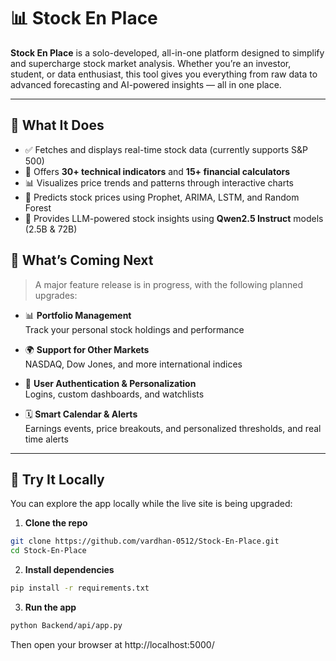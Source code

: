 # 📊 Stock En Place

**Stock En Place** is a solo-developed, all-in-one platform designed to simplify and supercharge stock market analysis. Whether you’re an investor, student, or data enthusiast, this tool gives you everything from raw data to advanced forecasting and AI-powered insights — all in one place.

---

## 🧭 What It Does

- ✅ Fetches and displays real-time stock data (currently supports S&P 500)
- 🧮 Offers **30+ technical indicators** and **15+ financial calculators**
- 📊 Visualizes price trends and patterns through interactive charts
- 🔮 Predicts stock prices using Prophet, ARIMA, LSTM, and Random Forest
- 🧠 Provides LLM-powered stock insights using **Qwen2.5 Instruct** models (2.5B & 72B)


## 🌟 What’s Coming Next

> A major feature release is in progress, with the following planned upgrades:

- 📊 **Portfolio Management**  
  Track your personal stock holdings and performance

- 🌍 **Support for Other Markets**  
  NASDAQ, Dow Jones, and more international indices

- 🔐 **User Authentication & Personalization**  
  Logins, custom dashboards, and watchlists

- 🗓️ **Smart Calendar & Alerts**  
  Earnings events, price breakouts, and personalized thresholds, and real time alerts

---

## 🧪 Try It Locally

You can explore the app locally while the live site is being upgraded:

1. **Clone the repo**
```bash
git clone https://github.com/vardhan-0512/Stock-En-Place.git
cd Stock-En-Place
```

2. **Install dependencies**
```bash
pip install -r requirements.txt
```

3. **Run the app**
```bash
python Backend/api/app.py
```
Then open your browser at http://localhost:5000/

